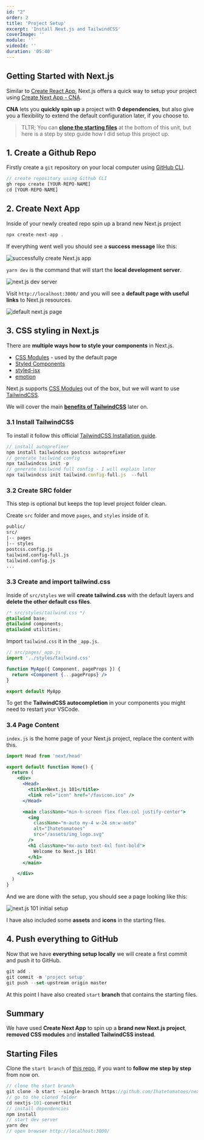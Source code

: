```yaml
---
id: "2"
order: 2
title: 'Project Setup'
excerpt: 'Install Next.js and TailwindCSS'
coverImage: ''
module: ''
videoId: ''
duration: '05:40'
---
```


## Getting Started with Next.js

Similar to [Create React App](https://reactjs.org/docs/create-a-new-react-app.html), Next.js offers a quick way to setup your project using [Create Next App - CNA](https://nextjs.org/docs/api-reference/create-next-app).

**CNA** lets you **quickly spin up** a project with **0 dependencies**, but also give you a flexibility to extend the default configuration later, if you choose to.

> TLTR; You can [**clone the starting files**](#starting-files) at the bottom of this unit, but here is a step by step guide how I did setup this project up.

## 1. Create a Github Repo

Firstly create a `git` repository on your local computer using [GitHub CLI](https://github.com/cli/cli).

```javascript
// create repository using Github CLI
gh repo create [YOUR-REPO-NAME]
cd [YOUR-REPO-NAME]
```

## 2. Create Next App

Inside of your newly created repo spin up a brand new Next.js project

```javascript
npx create-next-app .
```

If everything went well you should see a **success message** like this:

![successfully create Next.js app](/assets/course/introduction/img_creact-next-app.png)

`yarn dev` is the command that will start the **local development server**.

![next.js dev server](/assets/course/introduction/img_next-dev-server.png)

Visit `http://localhost:3000/` and you will see a **default page with useful links** to Next.js resources.

![default next.js page](/assets/course/introduction/img_default-page.png)

## 3. CSS styling in Next.js

There are **multiple ways how to style your components** in Next.js.

- [CSS Modules](https://github.com/css-modules/css-modules) - used by the default page
- [Styled Components](https://styled-components.com/)
- [styled-jsx](https://github.com/vercel/styled-jsx)
- [emotion](https://emotion.sh/docs/introduction)

Next.js supports [CSS Modules](https://nextjs.org/docs/basic-features/built-in-css-support#adding-component-level-css) out of the box, but we will want to use [TailwindCSS](https://github.com/vercel/next.js/tree/canary/examples/with-tailwindcss).

We will cover the main [**benefits of TailwindCSS**](/post/layout-and-hero) later on.

### 3.1 Install TailwindCSS

To install it follow this official [TailwindCSS Installation guide](https://tailwindcss.com/docs/installation).

```javascript
// install autoprefixer
npm install tailwindcss postcss autoprefixer
// generate tailwind config
npx tailwindcss init -p
// generate tailwind full config - I will explain later
npx tailwindcss init tailwind.config-full.js  --full
```

### 3.2 Create SRC folder

This step is optional but keeps the top level project folder clean.

Create `src` folder and move `pages`, and `styles` inside of it.

```html
public/
src/
|-- pages
|-- styles
postcss.config.js
tailwind.config-full.js
tailwind.config.js
...
```

### 3.3 Create and import tailwind.css

Inside of `src/styles` we will **create tailwind.css** with the default layers and **delete the other default css files**.

```css
/* src/styles/tailwind.css */
@tailwind base;
@tailwind components;
@tailwind utilities;
```

Import `tailwind.css` it in the `_app.js`.

```jsx
// src/pages/_app.js
import '../styles/tailwind.css'

function MyApp({ Component, pageProps }) {
  return <Component {...pageProps} />
}

export default MyApp
```

To get the **TailwindCSS autocompletion** in your components you might need to restart your VSCode.

### 3.4 Page Content

`index.js` is the home page of your Next.js project, replace the content with this.

```jsx
import Head from 'next/head'

export default function Home() {
  return (
    <div>
      <Head>
        <title>Next.js 101</title>
        <link rel="icon" href="/favicon.ico" />
      </Head>

      <main className="min-h-screen flex flex-col justify-center">
        <img
          className="m-auto my-4 w-24 sm:w-auto"
          alt="Ihatetomatoes"
          src="/assets/img_logo.svg"
        />
        <h1 className="mx-auto text-4xl font-bold">
          Welcome to Next.js 101!
        </h1>
      </main>

    </div>
  )
}
```

And we are done with the setup, you should see a page looking like this:

![next.js 101 initial setup](/assets/course/introduction/img_final-setup.png)

I have also included some **assets** and **icons** in the starting files.

## 4. Push everything to GitHub

Now that we have **everything setup locally** we will create a first commit and push it to GitHub.

```javascript
git add .
git commit -m 'project setup'
git push --set-upstream origin master
```

At this point I have also created `start` **branch** that contains the starting files.

## Summary

We have used **Create Next App** to spin up a **brand new Next.js project**, **removed CSS modules** and **installed TailwindCSS instead**.

## Starting Files

Clone the `start branch` of [this repo](https://github.com/Ihatetomatoes/nextjs-101-convertkit/), if you want to **follow me step by step** from now on.

```javascript
// clone the start branch
git clone -b start --single-branch https://github.com/Ihatetomatoes/nextjs-101-convertkit.git
// go to the cloned folder
cd nextjs-101-convertkit
// install dependencies
npm install
// start dev server
yarn dev
// open browser http://localhost:3000/
```
